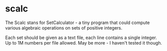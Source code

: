 # scalc

The Scalc stans for SetCalculator - a tiny program that could compute various algebraic operations on sets of positive integers.

Each set should be given as a text file, each line contains a single integer.
Up to 1M numbers per file allowed. May be more - I haven't tested it though.
